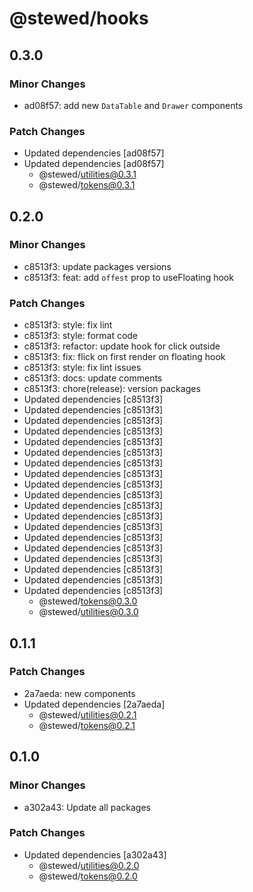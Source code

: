 # @stewed/hooks

## 0.3.0

### Minor Changes

- ad08f57: add new `DataTable` and `Drawer` components

### Patch Changes

- Updated dependencies [ad08f57]
- Updated dependencies [ad08f57]
  - @stewed/utilities@0.3.1
  - @stewed/tokens@0.3.1

## 0.2.0

### Minor Changes

- c8513f3: update packages versions
- c8513f3: feat: add `offest` prop to useFloating hook

### Patch Changes

- c8513f3: style: fix lint
- c8513f3: style: format code
- c8513f3: refactor: update hook for click outside
- c8513f3: fix: flick on first render on floating hook
- c8513f3: style: fix lint issues
- c8513f3: docs: update comments
- c8513f3: chore(release): version packages
- Updated dependencies [c8513f3]
- Updated dependencies [c8513f3]
- Updated dependencies [c8513f3]
- Updated dependencies [c8513f3]
- Updated dependencies [c8513f3]
- Updated dependencies [c8513f3]
- Updated dependencies [c8513f3]
- Updated dependencies [c8513f3]
- Updated dependencies [c8513f3]
- Updated dependencies [c8513f3]
- Updated dependencies [c8513f3]
- Updated dependencies [c8513f3]
- Updated dependencies [c8513f3]
- Updated dependencies [c8513f3]
- Updated dependencies [c8513f3]
- Updated dependencies [c8513f3]
- Updated dependencies [c8513f3]
- Updated dependencies [c8513f3]
- Updated dependencies [c8513f3]
  - @stewed/tokens@0.3.0
  - @stewed/utilities@0.3.0

## 0.1.1

### Patch Changes

- 2a7aeda: new components
- Updated dependencies [2a7aeda]
  - @stewed/utilities@0.2.1
  - @stewed/tokens@0.2.1

## 0.1.0

### Minor Changes

- a302a43: Update all packages

### Patch Changes

- Updated dependencies [a302a43]
  - @stewed/utilities@0.2.0
  - @stewed/tokens@0.2.0

